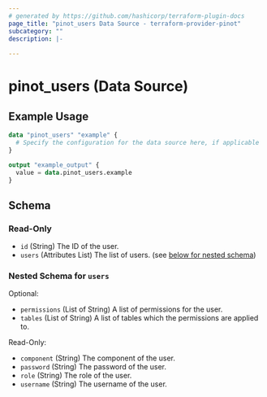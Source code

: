 ```yaml
---
# generated by https://github.com/hashicorp/terraform-plugin-docs
page_title: "pinot_users Data Source - terraform-provider-pinot"
subcategory: ""
description: |-
  
---
```


# pinot_users (Data Source)



## Example Usage

```terraform
data "pinot_users" "example" {
  # Specify the configuration for the data source here, if applicable
}

output "example_output" {
  value = data.pinot_users.example
}
```

<!-- schema generated by tfplugindocs -->
## Schema

### Read-Only

- `id` (String) The ID of the user.
- `users` (Attributes List) The list of users. (see [below for nested schema](#nestedatt--users))

<a id="nestedatt--users"></a>
### Nested Schema for `users`

Optional:

- `permissions` (List of String) A list of permissions for the user.
- `tables` (List of String) A list of tables which the permissions are applied to.

Read-Only:

- `component` (String) The component of the user.
- `password` (String) The password of the user.
- `role` (String) The role of the user.
- `username` (String) The username of the user.
